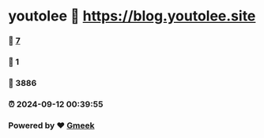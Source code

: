 # youtolee :link: https://blog.youtolee.site 
### :page_facing_up: [7](https://blog.youtolee.site/tag.html) 
### :speech_balloon: 1 
### :hibiscus: 3886 
### :alarm_clock: 2024-09-12 00:39:55 
### Powered by :heart: [Gmeek](https://github.com/Meekdai/Gmeek)
